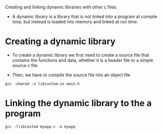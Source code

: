 Creating and linking dynamic libraries with other c files.

- A dynamic library is a library that is not linked into a program at compile time, but instead is loaded into memory and linked at run time.

# Creating a dynamic library

- To create a dynamic library we first need to create a source file that contains the functions and data, whether it is a header file or a simple source c file.

- Then, we have to compile the source file into an object file

```
gcc -shared -o libcustom.so main.h
```

# Linking the dynamic library to the a program

```
gcc -llibcustom myapp.c -o myapp
```
